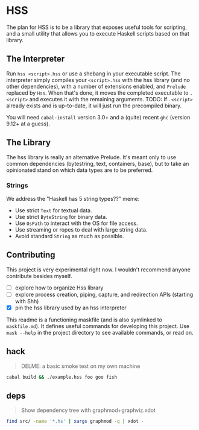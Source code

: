 # HSS

The plan for HSS is to be a library that exposes useful tools for scripting,
and a small utility that allows you to execute Haskell scripts based on that library.

## The Interpreter

Run `hss <script>.hss` or use a shebang in your executable script.
The interpreter simply compiles your `<script>.hss` with the hss library (and no other dependencies),
with a number of extensions enabled, and `Prelude` replaced by `Hss`.
When that's done, it moves the completed executable to `.<script>` and executes it with the remaining arguments.
TODO: If `.<script>` already exists and is up-to-date, it will just run the precompiled binary.

You will need `cabal-install` version 3.0+ and a (quite) recent `ghc` (version 9.12+ at a guess).

## The Library

The hss library is really an alternative Prelude.
It's meant only to use common dependencies (bytestring, text, containers, base),
but to take an opinionated stand on which data types are to be preferred.

### Strings

We address the "Haskell has 5 string types??" meme:
- Use strict `Text` for textual data.
- Use strict `ByteString` for binary data.
- Use `OsPath` to interact with the OS for file access.
- Use streaming or ropes to deal with large string data.
- Avoid standard `String` as much as possible.

## Contributing

This project is very experimental right now.
I wouldn't recommend anyone contribute besides myself.

- [ ] explore how to organize Hss library
- [ ] explore process creation, piping, capture, and redirection APIs (starting with Shh)
- [x] pin the hss library used by an hss interpreter

This readme is a functioning maskfile (and is also symlinked to `maskfile.md`).
It defines useful commands for developing this project.
Use `mask --help` in the project directory to see available commands, or read on.

## hack

> DELME: a basic smoke test on my own machine

```sh
cabal build && ./example.hss foo goo fish
```

## deps

> Show dependency tree with graphmod+graphviz.xdot

```sh
find src/ -name '*.hs' | xargs graphmod -q | xdot -
```
